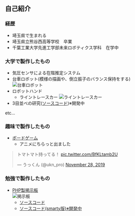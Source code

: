 ## 自己紹介
### 経歴
- 埼玉県で生まれる
- 埼玉県立熊谷西高等学校　卒業
- 千葉工業大学先進工学部未来ロボティクス学科　在学中

### 大学で製作したもの
- 気圧センサによる在階推定システム
- 台車ロボット(模様の描画や、倒立振子のバランス保持をする)
  ![台車ロボット](https://github.com/kentokura/kentokura.github.io/blob/master/%E5%8F%B0%E8%BB%8A%E3%83%AD%E3%83%9C%E3%83%83%E3%83%88.jpg)  
- ロボットハンド
  - ライントレースカー
  ![ライントレースカー](https://github.com/kentokura/kentokura.github.io/blob/master/line_trace_car.gif)  
- 3目並べの研究([ソースコード](https://github.com/kentokura/TicTacToe_py))※開発中

etc…

### 趣味で製作したもの
- [ボードゲーム](http://bglabo.main.jp)
  - アニメにちらっと出ました
<blockquote class="twitter-tweet"><p lang="ja" dir="ltr">トマトマト持ってる！ <a href="https://t.co/BfKLtamb2U">pic.twitter.com/BfKLtamb2U</a></p>&mdash; うっくん (@ukn_pro) <a href="https://twitter.com/ukn_pro/status/1200034316874469376?ref_src=twsrc%5Etfw">November 28, 2019</a></blockquote> <script async src="https://platform.twitter.com/widgets.js" charset="utf-8"></script>

### 勉強で製作したもの
- [PHP製掲示板](http://18.182.118.211/board_object/)  
  ![掲示板](https://github.com/kentokura/kentokura.github.io/blob/master/%E6%8E%B2%E7%A4%BA%E6%9D%BF.JPG)  
  - [ソースコード](https://github.com/kentokura/board)
  - [ソースコード(smarty版)※開発中](https://github.com/kentokura/board_object)

